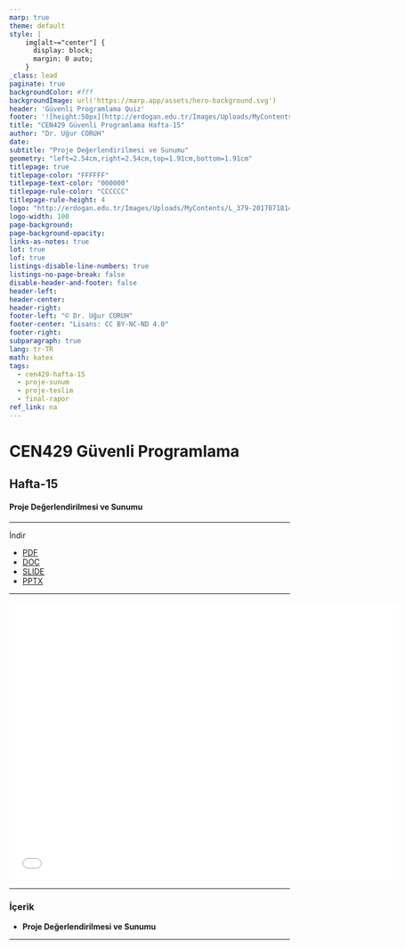 ```yaml
---
marp: true
theme: default
style: |
    img[alt~="center"] {
      display: block;
      margin: 0 auto;
    }
_class: lead
paginate: true
backgroundColor: #fff
backgroundImage: url('https://marp.app/assets/hero-background.svg')
header: 'Güvenli Programlama Quiz'
footer: '![height:50px](http://erdogan.edu.tr/Images/Uploads/MyContents/L_379-20170718142719217230.jpg) RTEU CEN429 Hafta-15'
title: "CEN429 Güvenli Programlama Hafta-15"
author: "Dr. Uğur CORUH"
date:
subtitle: "Proje Değerlendirilmesi ve Sunumu"
geometry: "left=2.54cm,right=2.54cm,top=1.91cm,bottom=1.91cm"
titlepage: true
titlepage-color: "FFFFFF"
titlepage-text-color: "000000"
titlepage-rule-color: "CCCCCC"
titlepage-rule-height: 4
logo: "http://erdogan.edu.tr/Images/Uploads/MyContents/L_379-20170718142719217230.jpg"
logo-width: 100
page-background:
page-background-opacity:
links-as-notes: true
lot: true
lof: true
listings-disable-line-numbers: true
listings-no-page-break: false
disable-header-and-footer: false
header-left:
header-center:
header-right:
footer-left: "© Dr. Uğur CORUH"
footer-center: "Lisans: CC BY-NC-ND 4.0"
footer-right:
subparagraph: true
lang: tr-TR
math: katex
tags:
  - cen429-hafta-15
  - proje-sunum
  - proje-teslim
  - final-rapor
ref_link: na
---
```


<!-- _backgroundColor: aquq -->

<!-- _color: orange -->

<!-- paginate: false -->

# CEN429 Güvenli Programlama

## Hafta-15

#### Proje Değerlendirilmesi ve Sunumu

---

İndir

- [PDF](pandoc_cen429-week-15.tr_doc.pdf)
- [DOC](pandoc_cen429-week-15.tr_word.docx)
- [SLIDE](cen429-week-15.tr_slide.pdf)
- [PPTX](cen429-week-15.tr_slide.pptx)

---

<iframe width=700, height=500 frameBorder=0 src="../cen429-week-15.tr_slide.html"></iframe>

---

### İçerik

- **Proje Değerlendirilmesi ve Sunumu**

---